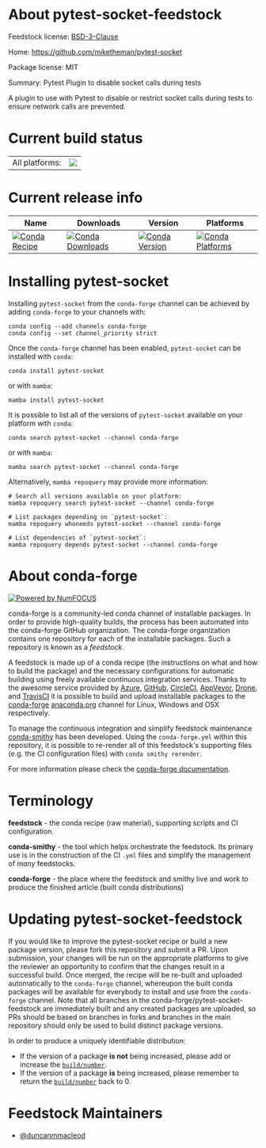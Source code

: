 About pytest-socket-feedstock
=============================

Feedstock license: [BSD-3-Clause](https://github.com/conda-forge/pytest-socket-feedstock/blob/main/LICENSE.txt)

Home: https://github.com/miketheman/pytest-socket

Package license: MIT

Summary: Pytest Plugin to disable socket calls during tests

A plugin to use with Pytest to disable or restrict socket calls
during tests to ensure network calls are prevented.


Current build status
====================


<table><tr><td>All platforms:</td>
    <td>
      <a href="https://dev.azure.com/conda-forge/feedstock-builds/_build/latest?definitionId=6097&branchName=main">
        <img src="https://dev.azure.com/conda-forge/feedstock-builds/_apis/build/status/pytest-socket-feedstock?branchName=main">
      </a>
    </td>
  </tr>
</table>

Current release info
====================

| Name | Downloads | Version | Platforms |
| --- | --- | --- | --- |
| [![Conda Recipe](https://img.shields.io/badge/recipe-pytest--socket-green.svg)](https://anaconda.org/conda-forge/pytest-socket) | [![Conda Downloads](https://img.shields.io/conda/dn/conda-forge/pytest-socket.svg)](https://anaconda.org/conda-forge/pytest-socket) | [![Conda Version](https://img.shields.io/conda/vn/conda-forge/pytest-socket.svg)](https://anaconda.org/conda-forge/pytest-socket) | [![Conda Platforms](https://img.shields.io/conda/pn/conda-forge/pytest-socket.svg)](https://anaconda.org/conda-forge/pytest-socket) |

Installing pytest-socket
========================

Installing `pytest-socket` from the `conda-forge` channel can be achieved by adding `conda-forge` to your channels with:

```
conda config --add channels conda-forge
conda config --set channel_priority strict
```

Once the `conda-forge` channel has been enabled, `pytest-socket` can be installed with `conda`:

```
conda install pytest-socket
```

or with `mamba`:

```
mamba install pytest-socket
```

It is possible to list all of the versions of `pytest-socket` available on your platform with `conda`:

```
conda search pytest-socket --channel conda-forge
```

or with `mamba`:

```
mamba search pytest-socket --channel conda-forge
```

Alternatively, `mamba repoquery` may provide more information:

```
# Search all versions available on your platform:
mamba repoquery search pytest-socket --channel conda-forge

# List packages depending on `pytest-socket`:
mamba repoquery whoneeds pytest-socket --channel conda-forge

# List dependencies of `pytest-socket`:
mamba repoquery depends pytest-socket --channel conda-forge
```


About conda-forge
=================

[![Powered by
NumFOCUS](https://img.shields.io/badge/powered%20by-NumFOCUS-orange.svg?style=flat&colorA=E1523D&colorB=007D8A)](https://numfocus.org)

conda-forge is a community-led conda channel of installable packages.
In order to provide high-quality builds, the process has been automated into the
conda-forge GitHub organization. The conda-forge organization contains one repository
for each of the installable packages. Such a repository is known as a *feedstock*.

A feedstock is made up of a conda recipe (the instructions on what and how to build
the package) and the necessary configurations for automatic building using freely
available continuous integration services. Thanks to the awesome service provided by
[Azure](https://azure.microsoft.com/en-us/services/devops/), [GitHub](https://github.com/),
[CircleCI](https://circleci.com/), [AppVeyor](https://www.appveyor.com/),
[Drone](https://cloud.drone.io/welcome), and [TravisCI](https://travis-ci.com/)
it is possible to build and upload installable packages to the
[conda-forge](https://anaconda.org/conda-forge) [anaconda.org](https://anaconda.org/)
channel for Linux, Windows and OSX respectively.

To manage the continuous integration and simplify feedstock maintenance
[conda-smithy](https://github.com/conda-forge/conda-smithy) has been developed.
Using the ``conda-forge.yml`` within this repository, it is possible to re-render all of
this feedstock's supporting files (e.g. the CI configuration files) with ``conda smithy rerender``.

For more information please check the [conda-forge documentation](https://conda-forge.org/docs/).

Terminology
===========

**feedstock** - the conda recipe (raw material), supporting scripts and CI configuration.

**conda-smithy** - the tool which helps orchestrate the feedstock.
                   Its primary use is in the construction of the CI ``.yml`` files
                   and simplify the management of *many* feedstocks.

**conda-forge** - the place where the feedstock and smithy live and work to
                  produce the finished article (built conda distributions)


Updating pytest-socket-feedstock
================================

If you would like to improve the pytest-socket recipe or build a new
package version, please fork this repository and submit a PR. Upon submission,
your changes will be run on the appropriate platforms to give the reviewer an
opportunity to confirm that the changes result in a successful build. Once
merged, the recipe will be re-built and uploaded automatically to the
`conda-forge` channel, whereupon the built conda packages will be available for
everybody to install and use from the `conda-forge` channel.
Note that all branches in the conda-forge/pytest-socket-feedstock are
immediately built and any created packages are uploaded, so PRs should be based
on branches in forks and branches in the main repository should only be used to
build distinct package versions.

In order to produce a uniquely identifiable distribution:
 * If the version of a package **is not** being increased, please add or increase
   the [``build/number``](https://docs.conda.io/projects/conda-build/en/latest/resources/define-metadata.html#build-number-and-string).
 * If the version of a package **is** being increased, please remember to return
   the [``build/number``](https://docs.conda.io/projects/conda-build/en/latest/resources/define-metadata.html#build-number-and-string)
   back to 0.

Feedstock Maintainers
=====================

* [@duncanmmacleod](https://github.com/duncanmmacleod/)

